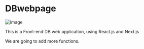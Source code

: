 # DBwebpage

![image](https://user-images.githubusercontent.com/75458741/165089677-1a86b78f-b138-47b4-82c1-c610d883fa74.png)


This is a Front-end DB web application,
using React.js and Next.js

We are going to add more functions.



